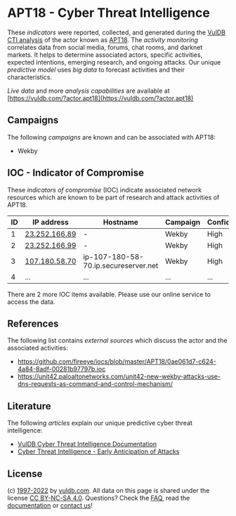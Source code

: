 # APT18 - Cyber Threat Intelligence

These _indicators_ were reported, collected, and generated during the [VulDB CTI analysis](https://vuldb.com/?kb.cti) of the actor known as [APT18](https://vuldb.com/?actor.apt18). The _activity monitoring_ correlates data from social media, forums, chat rooms, and darknet markets. It helps to determine associated actors, specific activities, expected intentions, emerging research, and ongoing attacks. Our unique _predictive model_ uses _big data_ to forecast activities and their characteristics.

_Live data_ and more _analysis capabilities_ are available at [https://vuldb.com/?actor.apt18](https://vuldb.com/?actor.apt18)

## Campaigns

The following _campaigns_ are known and can be associated with APT18:

* Wekby

## IOC - Indicator of Compromise

These _indicators of compromise_ (IOC) indicate associated network resources which are known to be part of research and attack activities of APT18.

ID | IP address | Hostname | Campaign | Confidence
-- | ---------- | -------- | -------- | ----------
1 | [23.252.166.89](https://vuldb.com/?ip.23.252.166.89) | - | Wekby | High
2 | [23.252.166.99](https://vuldb.com/?ip.23.252.166.99) | - | Wekby | High
3 | [107.180.58.70](https://vuldb.com/?ip.107.180.58.70) | ip-107-180-58-70.ip.secureserver.net | Wekby | High
4 | ... | ... | ... | ...

There are 2 more IOC items available. Please use our online service to access the data.

## References

The following list contains _external sources_ which discuss the actor and the associated activities:

* https://github.com/fireeye/iocs/blob/master/APT18/0ae061d7-c624-4a84-8adf-00281b97797b.ioc
* https://unit42.paloaltonetworks.com/unit42-new-wekby-attacks-use-dns-requests-as-command-and-control-mechanism/

## Literature

The following _articles_ explain our unique predictive cyber threat intelligence:

* [VulDB Cyber Threat Intelligence Documentation](https://vuldb.com/?kb.cti)
* [Cyber Threat Intelligence - Early Anticipation of Attacks](https://www.scip.ch/en/?labs.20201022)

## License

(c) [1997-2022](https://vuldb.com/?kb.changelog) by [vuldb.com](https://vuldb.com/?kb.about). All data on this page is shared under the license [CC BY-NC-SA 4.0](https://creativecommons.org/licenses/by-nc-sa/4.0/). Questions? Check the [FAQ](https://vuldb.com/?kb.faq), read the [documentation](https://vuldb.com/?kb) or [contact us](https://vuldb.com/?contact)!
